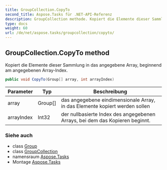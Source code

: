 ```yaml
---
title: GroupCollection.CopyTo
second_title: Aspose.Tasks für .NET-API-Referenz
description: GroupCollection methode. Kopiert die Elemente dieser Sammlung in das angegebene Array beginnend am angegebenen ArrayIndex.
type: docs
weight: 60
url: /de/net/aspose.tasks/groupcollection/copyto/
---
```

## GroupCollection.CopyTo method

Kopiert die Elemente dieser Sammlung in das angegebene Array, beginnend am angegebenen Array-Index.

```csharp
public void CopyTo(Group[] array, int arrayIndex)
```

| Parameter | Typ | Beschreibung |
| --- | --- | --- |
| array | Group[] | das angegebene eindimensionale Array, in das Elemente kopiert werden sollen |
| arrayIndex | Int32 | der nullbasierte Index des angegebenen Arrays, bei dem das Kopieren beginnt. |

### Siehe auch

* class [Group](../../group/)
* class [GroupCollection](../)
* namensraum [Aspose.Tasks](../../groupcollection/)
* Montage [Aspose.Tasks](../../../)


